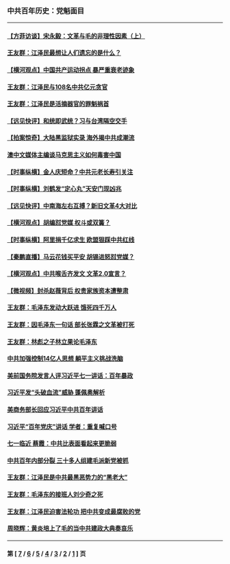 ### 中共百年历史：党魁面目
---
#### [【方菲访谈】宋永毅：文革与毛的非理性因素（上）](../../pages/nf1176107/n13469956.md?04280430) 
#### [王友群：江泽民最想让人们遗忘的是什么？](../../pages/nf1176107/n13408949.md?04280430) 
#### [【横河观点】中国共产运动拐点 暴严重衰老迹象](../../pages/nf1176107/n13388333.md?04280430) 
#### [王友群：江泽民与108名中共亿元贪官](../../pages/nf1176107/n13352358.md?04280430) 
#### [王友群：江泽民是活摘器官的罪魁祸首](../../pages/nf1176107/n13336903.md?04280430) 
#### [【远见快评】和统即武统？习与台湾隔空交手](../../pages/nf1176107/n13297739.md?04280430) 
#### [【拍案惊奇】大陆黑监狱实录 海外揭中共成潮流](../../pages/nf1176107/n13288853.md?04280430) 
#### [澳中文媒体主编谈马克思主义如何毒害中国](../../pages/nf1176107/n13257387.md?04280430) 
#### [【时事纵横】金人庆短命？中共元老长寿引关注](../../pages/nf1176107/n13217934.md?04280430) 
#### [【时事纵横】刘鹤发“定心丸”天安门现凶兆](../../pages/nf1176107/n13215416.md?04280430) 
#### [【远见快评】中南海左右互搏？新旧文革4大对比](../../pages/nf1176107/n13214745.md?04280430) 
#### [【横河观点】胡编怼党媒 权斗或双簧？](../../pages/nf1176107/n13210864.md?04280430) 
#### [【时事纵横】阿里捐千亿求生 欧盟狠踩中共红线](../../pages/nf1176107/n13206431.md?04280430) 
#### [【秦鹏直播】马云花钱买平安 胡锡进怒怼党媒？](../../pages/nf1176107/n13206392.md?04280430) 
#### [【横河观点】中共喉舌齐发文 文革2.0宣言？](../../pages/nf1176107/n13201248.md?04280430) 
#### [【微视频】封杀赵薇背后 权贵家族资本遭整肃](../../pages/nf1176107/n13197798.md?04280430) 
#### [王友群：毛泽东发动大跃进 饿死四千万人](../../pages/nf1176107/n13177158.md?04280430) 
#### [王友群：因毛泽东一句话 部长张霖之文革被打死](../../pages/nf1176107/n13161711.md?04280430) 
#### [王友群：林彪之子林立果论毛泽东](../../pages/nf1176107/n13128622.md?04280430) 
#### [中共加强控制14亿人思想 躺平主义挑战洗脑](../../pages/nf1176107/n13094299.md?04280430) 
#### [美前国务院发言人评习近平七一讲话：百年暴政](../../pages/nf1176107/n13066986.md?04280430) 
#### [习近平发“头破血流”威胁 蓬佩奥解析](../../pages/nf1176107/n13063604.md?04280430) 
#### [美商务部长回应习近平中共百年讲话](../../pages/nf1176107/n13062903.md?04280430) 
#### [习近平“百年党庆”讲话 学者：重复喊口号](../../pages/nf1176107/n13061411.md?04280430) 
#### [七一临近 蔡霞：中共比表面看起来更脆弱](../../pages/nf1176107/n13056418.md?04280430) 
#### [中共百年内部分裂 三十多人组建毛派新党被抓](../../pages/nf1176107/n13044023.md?04280430) 
#### [王友群：江泽民是中共最黑恶势力的“黑老大”](../../pages/nf1176107/n13022180.md?04280430) 
#### [王友群：毛泽东的接班人刘少奇之死](../../pages/nf1176107/n12991772.md?04280430) 
#### [王友群：江泽民迫害法轮功 把中共变成最腐败的党](../../pages/nf1176107/n12947347.md?04280430) 
#### [周晓辉：黄炎培上了毛的当中共建政大典奏哀乐](../../pages/nf1176107/n12942780.md?04280430) 

---
#### 第 [ [7](./7.md?04280430) / [6](./6.md?04280430) / [5](./5.md?04280430) / [4](./4.md?04280430) / [3](./3.md?04280430) / [2](./2.md?04280430) / [1](./1.md?04280430) ] 页
